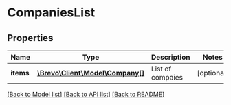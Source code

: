# CompaniesList

## Properties
Name | Type | Description | Notes
------------ | ------------- | ------------- | -------------
**items** | [**\Brevo\Client\Model\Company[]**](Company.md) | List of compaies | [optional] 

[[Back to Model list]](../../README.md#documentation-for-models) [[Back to API list]](../../README.md#documentation-for-api-endpoints) [[Back to README]](../../README.md)


